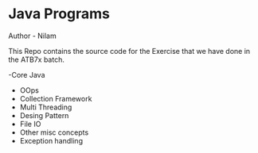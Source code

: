 # Java Programs

Author  - Nilam

This Repo contains the source code for the 
Exercise that we have done in the ATB7x batch.

-Core Java

- OOps
- Collection Framework
- Multi Threading
- Desing Pattern
- File IO
- Other misc concepts
- Exception handling
